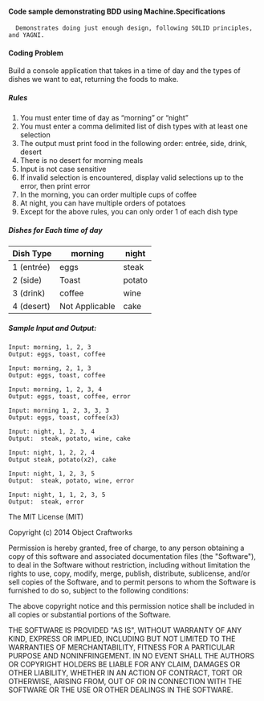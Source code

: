 #### Code sample demonstrating BDD using Machine.Specifications
      Demonstrates doing just enough design, following SOLID principles, and YAGNI.

#### Coding Problem
   Build a console application that takes in a time of day and the types of dishes we want to eat, returning the foods to make.

##### Rules
 1. You must enter time of day as “morning” or “night”
 2. You must enter a comma delimited list of dish types with at least one selection
 3. The output must print food in the following order: entrée, side, drink, desert 
 4. There is no desert for morning meals  
 5. Input is not case sensitive
 6. If invalid selection is encountered, display valid selections up to the error, then print error
 7. In the morning, you can order multiple cups of coffee
 8. At night, you can have multiple orders of potatoes
 9. Except for the above rules, you can only order 1 of each dish type

##### Dishes for Each time of day
| Dish Type |  morning |  night  |
|-----------|----------| --------|
| 1 (entrée)|  eggs    |  steak  |
| 2 (side)  |  Toast   |  potato |
| 3 (drink) |  coffee  |  wine    | 
| 4 (desert)|Not Applicable  | cake |  

##### Sample Input and Output:
    Input: morning, 1, 2, 3
    Output: eggs, toast, coffee
  
    Input: morning, 2, 1, 3
    Output: eggs, toast, coffee

    Input: morning, 1, 2, 3, 4  
    Output: eggs, toast, coffee, error  
   
    Input: morning 1, 2, 3, 3, 3  
    Output: eggs, toast, coffee(x3)  
  
    Input: night, 1, 2, 3, 4  
    Output:  steak, potato, wine, cake  
  
    Input: night, 1, 2, 2, 4  
    Output steak, potato(x2), cake  
  
    Input: night, 1, 2, 3, 5  
    Output:  steak, potato, wine, error  
  
    Input: night, 1, 1, 2, 3, 5  
    Output:  steak, error  
 
 
 The MIT License (MIT)

Copyright (c) 2014 Object Craftworks

Permission is hereby granted, free of charge, to any person obtaining a copy of this software and associated documentation files (the "Software"), to deal in the Software without restriction, including without limitation the rights to use, copy, modify, merge, publish, distribute, sublicense, and/or sell copies of the Software, and to permit persons to whom the Software is furnished to do so, subject to the following conditions:

The above copyright notice and this permission notice shall be included in all copies or substantial portions of the Software.

THE SOFTWARE IS PROVIDED "AS IS", WITHOUT WARRANTY OF ANY KIND, EXPRESS OR IMPLIED, INCLUDING BUT NOT LIMITED TO THE WARRANTIES OF MERCHANTABILITY, FITNESS FOR A PARTICULAR PURPOSE AND NONINFRINGEMENT. IN NO EVENT SHALL THE AUTHORS OR COPYRIGHT HOLDERS BE LIABLE FOR ANY CLAIM, DAMAGES OR OTHER LIABILITY, WHETHER IN AN ACTION OF CONTRACT, TORT OR OTHERWISE, ARISING FROM, OUT OF OR IN CONNECTION WITH THE SOFTWARE OR THE USE OR OTHER DEALINGS IN THE SOFTWARE.
